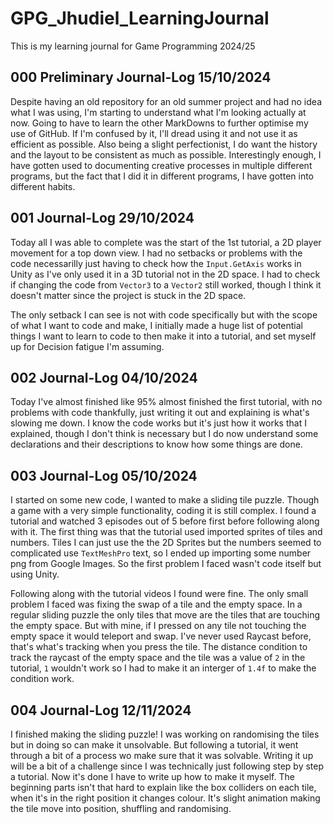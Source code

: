 # GPG_Jhudiel_LearningJournal
This is my learning journal for Game Programming 2024/25 
## 000 Preliminary Journal-Log 15/10/2024
Despite having an old repository for an old summer project and had no idea what I was using, I'm starting to understand what I'm looking actually at now. Going to have to learn the other MarkDowns to further optimise my use of GitHub. If I'm confused by it, I'll dread using it and not use it as efficient as possible. Also being a slight perfectionist, I do want the history and the layout to be consistent as much as possible. 
Interestingly enough, I have gotten used to documenting creative processes in multiple different programs, but the fact that I did it in different programs, I have gotten into different habits. 
## 001 Journal-Log 29/10/2024
Today all I was able to complete was the start of the 1st tutorial, a 2D player movement for a top down view. I had no setbacks or problems with the code necessarilly just having to check how the `Input.GetAxis` works in Unity as I've only used it in a 3D tutorial not in the 2D space. I had to check if changing the code from `Vector3` to a `Vector2` still worked, though I think it doesn't matter since the project is stuck in the 2D space. 

The only setback I can see is not with code specifically but with the scope of what I want to code and make, I initially made a huge list of potential things I want to learn to code to then make it into a tutorial, and set myself up for Decision fatigue I'm assuming.
## 002 Journal-Log 04/10/2024
Today I've almost finished like 95% almost finished the first tutorial, with no problems with code thankfully, just writing it out and explaining is what's slowing me down. I know the code works but it's just how it works that I explained, though I don't think is necessary but I do now understand some declarations and their descriptions to know how some things are done.
## 003 Journal-Log 05/10/2024
I started on some new code, I wanted to make a sliding tile puzzle. Though a game with a very simple functionality, coding it is still complex. I found a tutorial and watched 3 episodes out of 5 before first before following along with it. The first thing was that the tutorial used imported sprites of tiles and numbers. Tiles I can just use the the 2D Sprites but the numbers seemed to complicated use `TextMeshPro` text, so I ended up importing some number png from Google Images. So the first problem I faced wasn't code itself but using Unity.

Following along with the tutorial videos I found were fine. The only small problem I faced was fixing the swap of a tile and the empty space. In a regular sliding puzzle the only tiles that move are the tiles that are touching the empty space. But with mine, if I pressed on any tile not touching the empty space it would teleport and swap. I've never used Raycast before, that's what's tracking when you press the tile. The distance condition to track the raycast of the empty space and the tile was a value of `2` in the tutorial, `1` wouldn't work so I had to make it an interger of `1.4f` to make the condition work.
## 004 Journal-Log 12/11/2024
I finished making the sliding puzzle! I was working on randomising the tiles but in doing so can make it unsolvable. But following a tutorial, it went through a bit of a process wo make sure that it was solvable. Writing it up will be a bit of a challenge since I was technically just following step by step a tutorial. Now it's done I have to write up how to make it myself. The beginning parts isn't that hard to explain like the box colliders on each tile, when it's in the right position it changes colour. It's slight animation making the tile move into position, shuffling and randomising.
